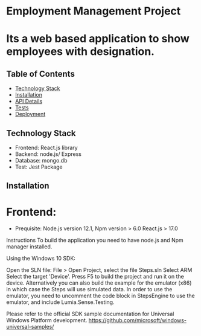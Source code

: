 # Employment Management Project

# Its a web based application to show employees with designation.

## Table of Contents

- [Technology Stack](#technologystack)
- [Installation](#installation)
- [API Details](#api)
- [Tests](#test)
- [Deployment](#deployment)

## Technology Stack
- Frontend: React.js library
- Backend: node.js/ Express
- Database: mongo.db
- Test: Jest Package

## Installation
# Frontend:
- Prequisite: Node.js version 12.1,
              Npm version > 6.0
              React.js > 17.0
              
Instructions 
To build the application you need to have node.js and Npm manager installed.

Using the Windows 10 SDK:

Open the SLN file: File > Open Project, select the file Steps.sln
Select ARM
Select the target 'Device'.
Press F5 to build the project and run it on the device.
Alternatively you can also build the example for the emulator (x86) in which case the Steps will use simulated data. In order to use the emulator, you need to uncomment the code block in StepsEngine to use the emulator, and include Lumia.Sense.Testing.

Please refer to the official SDK sample documentation for Universal Windows Platform development. https://github.com/microsoft/windows-universal-samples/

